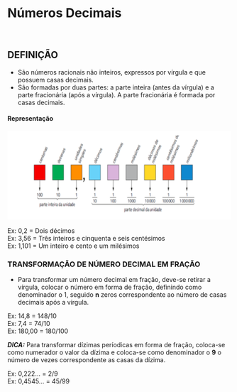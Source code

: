 # Números Decimais

<br>

## DEFINIÇÃO
* São números racionais não inteiros, expressos por vírgula e que possuem casas decimais.
* São formadas por duas partes: a parte inteira (antes da vírgula) e a parte fracionária (após a vírgula). A parte fracionária é formada por casas decimais.

#### Representação

<div style="display:inline_block">
   <img height="200" width="700" src="../../img/numero-decimal.png">
</di>

<br>

Ex: 0,2 = Dois décimos    
Ex: 3,56 = Três inteiros e cinquenta e seis centésimos    
Ex: 1,101 = Um inteiro e cento e um milésimos  

### TRANSFORMAÇÃO DE NÚMERO DECIMAL EM FRAÇÃO
* Para transformar um número decimal em fração, deve-se retirar a vírgula, colocar o número em forma de fração, definindo como denominador o 1, seguido **n** zeros correspondente ao número de casas decimais após a vírgula.

Ex: 14,8 = 148/10  
Ex: 7,4 = 74/10     
Ex: 180,00 = 180/100    

***DICA:*** Para transformar dízimas períodicas em forma de fração, coloca-se como numerador o valor da dízima e coloca-se como denominador o **9** o número de vezes correspondente as casas da dízima.

Ex: 0,222... = 2/9  
Ex: 0,4545... = 45/99